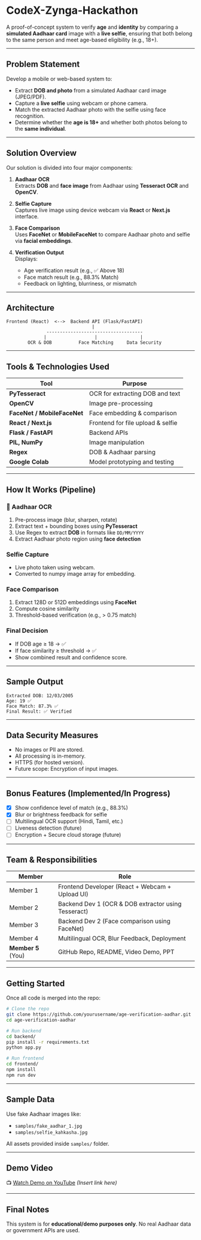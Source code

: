 # CodeX-Zynga-Hackathon


A proof-of-concept system to verify **age** and **identity** by comparing a **simulated Aadhaar card** image with a **live selfie**, ensuring that both belong to the same person and meet age-based eligibility (e.g., 18+).

---

##  Problem Statement

Develop a mobile or web-based system to:

- Extract **DOB and photo** from a simulated Aadhaar card image (JPEG/PDF).
- Capture a **live selfie** using webcam or phone camera.
- Match the extracted Aadhaar photo with the selfie using face recognition.
- Determine whether the **age is 18+** and whether both photos belong to the **same individual**.

---

##  Solution Overview

Our solution is divided into four major components:

1. **Aadhaar OCR**  
   Extracts **DOB** and **face image** from Aadhaar using **Tesseract OCR** and **OpenCV**.

2. **Selfie Capture**  
   Captures live image using device webcam via **React** or **Next.js** interface.

3. **Face Comparison**  
   Uses **FaceNet** or **MobileFaceNet** to compare Aadhaar photo and selfie via **facial embeddings**.

4. **Verification Output**  
   Displays:
   - Age verification result (e.g., ✅ Above 18)
   - Face match result (e.g., 88.3% Match)
   - Feedback on lighting, blurriness, or mismatch

---

##  Architecture

```
Frontend (React)  <-->  Backend API (Flask/FastAPI)
                                |
               ------------------------------------
              |                  |                |
        OCR & DOB          Face Matching     Data Security
```

---

## Tools & Technologies Used

| Tool | Purpose |
|------|---------|
| **PyTesseract** | OCR for extracting DOB and text |
| **OpenCV** | Image pre-processing |
| **FaceNet / MobileFaceNet** | Face embedding & comparison |
| **React / Next.js** | Frontend for file upload & selfie |
| **Flask / FastAPI** | Backend APIs |
| **PIL, NumPy** | Image manipulation |
| **Regex** | DOB & Aadhaar parsing |
| **Google Colab** | Model prototyping and testing |

---

##  How It Works (Pipeline)

### 🧾 Aadhaar OCR
1. Pre-process image (blur, sharpen, rotate)
2. Extract text + bounding boxes using **PyTesseract**
3. Use Regex to extract **DOB** in formats like `DD/MM/YYYY`
4. Extract Aadhaar photo region using **face detection**

###  Selfie Capture
- Live photo taken using webcam.
- Converted to numpy image array for embedding.

### Face Comparison
1. Extract 128D or 512D embeddings using **FaceNet**
2. Compute cosine similarity
3. Threshold-based verification (e.g., > 0.75 match)

### Final Decision
- If DOB age ≥ 18 → ✅  
- If face similarity ≥ threshold → ✅  
- Show combined result and confidence score.

---

##  Sample Output

```
Extracted DOB: 12/03/2005
Age: 19 ✅
Face Match: 87.3% ✅
Final Result: ✅ Verified
```

---

##  Data Security Measures

- No images or PII are stored.
- All processing is in-memory.
- HTTPS (for hosted version).
- Future scope: Encryption of input images.

---

##  Bonus Features (Implemented/In Progress)

- [x] Show confidence level of match (e.g., 88.3%)
- [x] Blur or brightness feedback for selfie
- [ ] Multilingual OCR support (Hindi, Tamil, etc.)
- [ ] Liveness detection (future)
- [ ] Encryption + Secure cloud storage (future)

---

##  Team & Responsibilities

| Member | Role |
|--------|------|
| Member 1 | Frontend Developer (React + Webcam + Upload UI) |
| Member 2 | Backend Dev 1 (OCR & DOB extractor using Tesseract) |
| Member 3 | Backend Dev 2 (Face comparison using FaceNet) |
| Member 4 | Multilingual OCR, Blur Feedback, Deployment |
| **Member 5** (You) | GitHub Repo, README, Video Demo, PPT |

---

##  Getting Started

Once all code is merged into the repo:

```bash
# Clone the repo
git clone https://github.com/yourusername/age-verification-aadhar.git
cd age-verification-aadhar

# Run backend
cd backend/
pip install -r requirements.txt
python app.py

# Run frontend
cd frontend/
npm install
npm run dev
```

---

##  Sample Data

Use fake Aadhaar images like:

- `samples/fake_aadhar_1.jpg`
- `samples/selfie_kahkasha.jpg`

All assets provided inside `samples/` folder.

---

##  Demo Video

📺 [Watch Demo on YouTube](#) *(Insert link here)*

---

##  Final Notes

This system is for **educational/demo purposes only**. No real Aadhaar data or government APIs are used.
